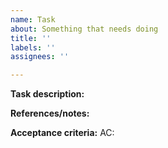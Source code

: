 ```yaml
---
name: Task
about: Something that needs doing
title: ''
labels: ''
assignees: ''

---
```


**Task description:**


**References/notes:**


**Acceptance criteria:**
AC:
